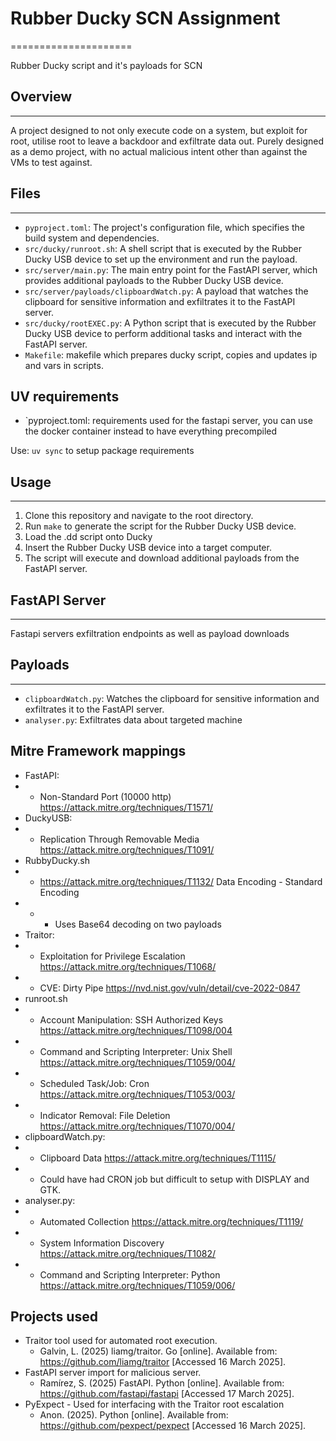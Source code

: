 



# Rubber Ducky SCN Assignment
=====================

Rubber Ducky script and it's payloads for SCN



## Overview
------------

A project designed to not only execute code on a system, but exploit for root, utilise root to leave a backdoor and exfiltrate data out. Purely designed as a demo project, with no actual malicious intent other than against the VMs to test against.

## Files
--------

* `pyproject.toml`: The project's configuration file, which specifies the build system and dependencies.
* `src/ducky/runroot.sh`: A shell script that is executed by the Rubber Ducky USB device to set up the environment and run the payload.
* `src/server/main.py`: The main entry point for the FastAPI server, which provides additional payloads to the Rubber Ducky USB device.
* `src/server/payloads/clipboardWatch.py`: A payload that watches the clipboard for sensitive information and exfiltrates it to the FastAPI server.
* `src/ducky/rootEXEC.py`: A Python script that is executed by the Rubber Ducky USB device to perform additional tasks and interact with the FastAPI server.
* `Makefile`: makefile which prepares ducky script, copies and updates ip and vars in scripts. 

## UV requirements
* `pyproject.toml: requirements used for the fastapi server, you can use the docker container instead to have everything precompiled

Use: ```uv sync``` to setup package requirements

## Usage
-----

1. Clone this repository and navigate to the root directory.
2. Run `make` to generate the script for the Rubber Ducky USB device.
3. Load the .dd script onto Ducky
4. Insert the Rubber Ducky USB device into a target computer.
5. The script will execute and download additional payloads from the FastAPI server.

## FastAPI Server
----------------

Fastapi servers exfiltration endpoints as well as payload downloads

## Payloads
------------

* `clipboardWatch.py`: Watches the clipboard for sensitive information and exfiltrates it to the FastAPI server.
* `analyser.py`: Exfiltrates data about targeted machine

## Mitre Framework mappings
- FastAPI:
- -  Non-Standard Port (10000 http) https://attack.mitre.org/techniques/T1571/
- DuckyUSB: 
- - Replication Through Removable Media https://attack.mitre.org/techniques/T1091/
- RubbyDucky.sh
- -  https://attack.mitre.org/techniques/T1132/  Data Encoding - Standard Encoding 
- - - Uses Base64 decoding on two payloads
- Traitor: 
- - Exploitation for Privilege Escalation https://attack.mitre.org/techniques/T1068/
- - CVE: Dirty Pipe https://nvd.nist.gov/vuln/detail/cve-2022-0847
- runroot.sh 
- - Account Manipulation: SSH Authorized Keys https://attack.mitre.org/techniques/T1098/004
- - Command and Scripting Interpreter: Unix Shell https://attack.mitre.org/techniques/T1059/004/
- - Scheduled Task/Job: Cron https://attack.mitre.org/techniques/T1053/003/
- - Indicator Removal: File Deletion https://attack.mitre.org/techniques/T1070/004/
- clipboardWatch.py:
- - Clipboard Data https://attack.mitre.org/techniques/T1115/
- - Could have had CRON job but difficult to setup with DISPLAY and GTK.
- analyser.py:
- - Automated Collection https://attack.mitre.org/techniques/T1119/
- - System Information Discovery https://attack.mitre.org/techniques/T1082/
- - Command and Scripting Interpreter: Python https://attack.mitre.org/techniques/T1059/006/

## Projects used

- Traitor tool used for automated root execution.
    - Galvin, L. (2025) liamg/traitor. Go [online]. Available from: https://github.com/liamg/traitor [Accessed 16 March 2025].
- FastAPI server import for malicious server.
    - Ramírez, S. (2025) FastAPI. Python [online]. Available from: https://github.com/fastapi/fastapi [Accessed 17 March 2025].
- PyExpect - Used for interfacing with the Traitor root escalation
    - Anon. (2025). Python [online]. Available from: https://github.com/pexpect/pexpect [Accessed 16 March 2025].

